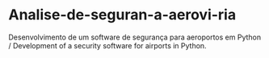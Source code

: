 # Analise-de-seguran-a-aerovi-ria
Desenvolvimento de um software de segurança para aeroportos em Python / Development of a security software for airports in Python.
